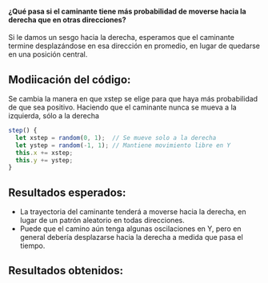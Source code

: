 #### ¿Qué pasa si el caminante tiene más probabilidad de moverse hacia la derecha que en otras direcciones?

Si le damos un sesgo hacia la derecha, esperamos que el caminante termine desplazándose
en esa dirección en promedio, en lugar de quedarse en una posición central.

## Modiicación del código:

Se cambia la manera en que xstep se elige para que haya más probabilidad de que sea 
positivo. Haciendo que el caminante nunca se mueva a la izquierda, sólo a la derecha


```javascript
step() {
  let xstep = random(0, 1);  // Se mueve solo a la derecha
  let ystep = random(-1, 1); // Mantiene movimiento libre en Y
  this.x += xstep;
  this.y += ystep;
}
```

## Resultados esperados:

- La trayectoria del caminante tenderá a moverse hacia la derecha, en lugar de un patrón aleatorio en todas direcciones.
- Puede que el camino aún tenga algunas oscilaciones en Y, pero en general debería desplazarse hacia la derecha a medida que pasa el tiempo.

## Resultados obtenidos:

